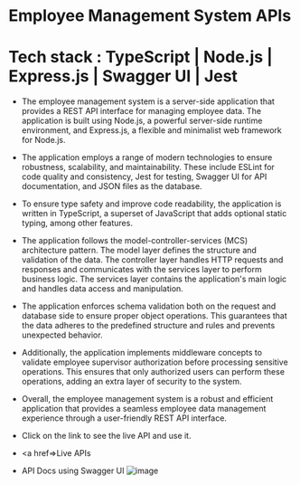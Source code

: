 # Employee Management System APIs

# Tech stack : TypeScript | Node.js | Express.js | Swagger UI | Jest 

- The employee management system is a server-side application that provides a REST API interface for managing employee data. The application is built using Node.js, a powerful server-side runtime environment, and Express.js, a flexible and minimalist web framework for Node.js.

- The application employs a range of modern technologies to ensure robustness, scalability, and maintainability. These include ESLint for code quality and consistency, Jest for testing, Swagger UI for API documentation, and JSON files as the database.

- To ensure type safety and improve code readability, the application is written in TypeScript, a superset of JavaScript that adds optional static typing, among other features.

- The application follows the model-controller-services (MCS) architecture pattern. The model layer defines the structure and validation of the data. The controller layer handles HTTP requests and responses and communicates with the services layer to perform business logic. The services layer contains the application's main logic and handles data access and manipulation.

- The application enforces schema validation both on the request and database side to ensure proper object operations. This guarantees that the data adheres to the predefined structure and rules and prevents unexpected behavior.

- Additionally, the application implements middleware concepts to validate employee supervisor authorization before processing sensitive operations. This ensures that only authorized users can perform these operations, adding an extra layer of security to the system.

- Overall, the employee management system is a robust and efficient application that provides a seamless employee data management experience through a user-friendly REST API interface.

- Click on the link to see the live API and use it.

- <a href=>Live APIs</a>

- API Docs using Swagger UI
![image](https://user-images.githubusercontent.com/56255796/236397085-2da5e229-ab5e-4a4a-b548-ae3b03ab8d67.png)



